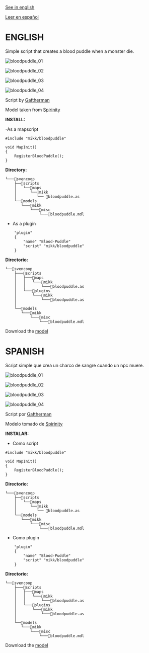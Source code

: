 [See in english](#english)

[Leer en español](#spanish)

# ENGLISH

Simple script that creates a blood puddle when a monster die.

![bloodpuddle_01](https://github.com/Mikk155/Sven-Co-op/blob/main/images/bloodpuddle_01.jpg)

![bloodpuddle_02](https://github.com/Mikk155/Sven-Co-op/blob/main/images/bloodpuddle_02.jpg)

![bloodpuddle_03](https://github.com/Mikk155/Sven-Co-op/blob/main/images/bloodpuddle_03.jpg)

![bloodpuddle_04](https://github.com/Mikk155/Sven-Co-op/blob/main/images/bloodpuddle_04.jpg)

Script by [Gaftherman](https://github.com/Gaftherman)

Model taken from [Spirinity](https://www.moddb.com/mods/spirinity)

**INSTALL:**

-As a mapscript

```angelscript
#include "mikk/bloodpuddle"

void MapInit()
{
	RegisterBloodPuddle();
}
```

**Directory:**
```
└───📁svencoop
    ├──📁scripts
    │   └──📁maps
    │      └──📁mikk
    │         └── 📄bloodpuddle.as
    └──📁models  
       └───📁mikk  
           └───📁misc  
               └───📄bloodpuddle.mdl
```

- As a plugin
```angelscript
	"plugin"
	{
		"name" "Blood-Puddle"
		"script" "mikk/bloodpuddle"
	}
```

**Directorio:**
```
└──📁svencoop
    ├───📁scripts
    │   ├───📁maps
    │   │   └───📁mikk
    │   │       └───📄bloodpuddle.as
    │   └───📁plugins
    │       └───📁mikk
    │           └───📄bloodpuddle.as
    │
    └──📁models  
       └───📁mikk  
           └───📁misc  
               └───📄bloodpuddle.mdl
```

Download the [model](https://github.com/Mikk155/Sven-Co-op/blob/main/models/mikk/misc/bloodpuddle.mdl)

# SPANISH

Script simple que crea un charco de sangre cuando un npc muere.

![bloodpuddle_01](https://github.com/Mikk155/Sven-Co-op/blob/main/images/bloodpuddle_01.jpg)

![bloodpuddle_02](https://github.com/Mikk155/Sven-Co-op/blob/main/images/bloodpuddle_02.jpg)

![bloodpuddle_03](https://github.com/Mikk155/Sven-Co-op/blob/main/images/bloodpuddle_03.jpg)

![bloodpuddle_04](https://github.com/Mikk155/Sven-Co-op/blob/main/images/bloodpuddle_04.jpg)

Script por [Gaftherman](https://github.com/Gaftherman)

Modelo tomado de [Spirinity](https://www.moddb.com/mods/spirinity)

**INSTALAR:**

- Como script

```angelscript
#include "mikk/bloodpuddle"

void MapInit()
{
	RegisterBloodPuddle();
}
```

**Directorio:**
```
└───📁svencoop
    ├──📁scripts
    │   └──📁maps
    │      └──📁mikk
    │         └── 📄bloodpuddle.as
    └──📁models  
       └───📁mikk  
           └───📁misc  
               └───📄bloodpuddle.mdl
```

- Como plugin

```angelscript
	"plugin"
	{
		"name" "Blood-Puddle"
		"script" "mikk/bloodpuddle"
	}
```

**Directorio:**
```
└──📁svencoop
    ├───📁scripts
    │   ├───📁maps
    │   │   └───📁mikk
    │   │       └───📄bloodpuddle.as
    │   └───📁plugins
    │       └───📁mikk
    │           └───📄bloodpuddle.as
    │
    └──📁models  
       └───📁mikk  
           └───📁misc  
               └───📄bloodpuddle.mdl
```
Download the [model](https://github.com/Mikk155/Sven-Co-op/blob/main/models/mikk/misc/bloodpuddle.mdl)